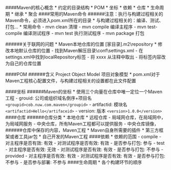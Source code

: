 ####Maven的核心概念
	* 约定的目录结构
	* POM
	* 坐标
	* 依赖
	* 仓库
	* 生命周期
	* 继承
	* 聚合
####常用的Maven命令
######注意：执行与构建过程相关的Maven命令，必须进入pom.xml所在的目录
	* 与构建过程相关的：编译、测试、打包...
	* 常用命令
		- mvn clean 清理
		- mvn compile 编译主程序
		- mvn test-compile 编译测试程序
		- mvn test 执行测试程序
		- mvn package 打包

######关于联网的问题
	* Maven本地仓库的位置 [家目录]\.m2\repository
	* 修改本地默认仓库的位置
		- 找到Maven解压目录\conf\settings.xml
		- 在settings.xml中找到localRepository标签
		- 将 <localRepository>xxxx</localRepository> 从注释中取出
		- 将标签内容改为自己的仓库位置

####POM
######含义 Project Object Model 项目对象模型
	* pom.xml对于Maven工程核心配置文件，与构建过程相关的设置都在此文件配置

####坐标
######Maven的坐标
	* 使用三个向量在仓库中唯一定位一个Maven工程
		- grouid: 公司或组织域名倒序+项目名
			` <groupid>cob.nuw.com.maven</groupid> `
		- artifactid: 模块名
			` <artifactid>Hello</artifaceid> `
		- version: 版本
			` <version>1.0.0</version> `
####仓库
######仓库分类
	* 本地仓库
	* 远程仓库
		- 局域网仓库，在局域网中，为局域网服务
		- 中央仓库，所有Maven工程都可以提供服务
		- 中央仓库镜像，
######仓库中保存的内容，Maven工程
	* Maven自身所需要的插件
	* 第三方框架或者工具jar包
	* 自己开发的Maven工程
####依赖
	* 依赖的范围
		- compile
			- 对主程序是否有效: 有效
			- 对测试程序是否有效: 有效
			- 是否参与打包: 参与
		- test
			- 对主程序是否有效: 无效
			- 对测试程序是否有效: 有效
			- 是否参与打包: 不参与
		- provided
			- 对主程序是否有效: 有效
			- 对测试程序是否有效: 有效
			- 是否参与打包: 不参与
			- 是否参与部署: 不参与
####生命周期
	* 各个构建环节的顺序